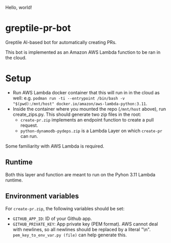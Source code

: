 Hello, world!

# greptile-pr-bot
Greptile AI-based bot for automatically creating PRs.

This bot is implemented as an Amazon AWS Lambda function to be ran in the cloud.

# Setup

- Run AWS Lambda docker container that this will run in in the cloud as well: e.g. `podman run -ti --entrypoint /bin/bash -v "$(pwd):/mnt/host" docker.io/amazon/aws-lambda-python:3.11`.
- Inside the container where you mounted the repo (`/mnt/host` above), run create_zips.py. This should generate two zip files in the root:
     - `create-pr.zip` implements an endpoint function to create a pull request.
     - `python-dynamodb-pydeps.zip` is a Lambda Layer on which `create-pr` can run.

Some familiarity with AWS Lambda is required.

## Runtime

Both this layer and function are meant to run on the Pyhon 3.11 Lambda runtime.

## Environment variables

For `create-pr.zip`, the following variables should be set:

- `GITHUB_APP_ID`: ID of your Github app.
- `GITHUB_PRIVATE_KEY`: App private key (PEM format). AWS cannot deal with newlines, so all newlines should be replaced by a literal "\n". `pem_key_to_env_var.py (file)` can help generate this.